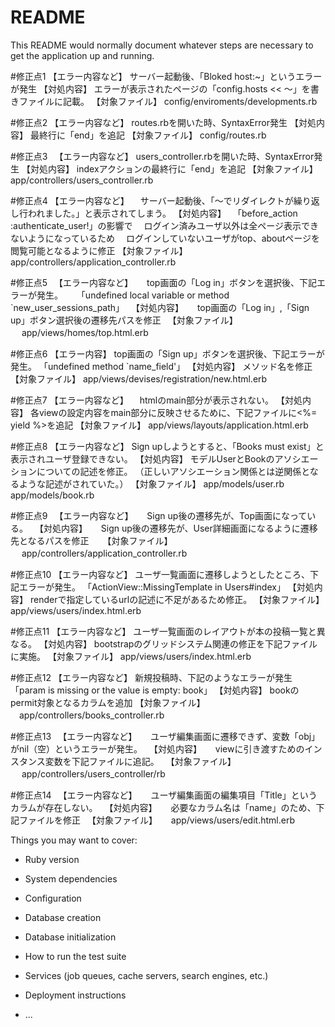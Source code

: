 # README

This README would normally document whatever steps are necessary to get the
application up and running.

#修正点1
  【エラー内容など】
    サーバー起動後、「Bloked host:~」というエラーが発生
  【対処内容】
    エラーが表示されたページの「config.hosts << 〜」を書きファイルに記載。
  【対象ファイル】
    config/enviroments/developments.rb

#修正点2
  【エラー内容など】
    routes.rbを開いた時、SyntaxError発生
  【対処内容】
    最終行に「end」を追記
  【対象ファイル】
    config/routes.rb

#修正点3
　【エラー内容など】
    users_controller.rbを開いた時、SyntaxError発生
  【対処内容】
    indexアクションの最終行に「end」を追記
  【対象ファイル】
    app/controllers/users_controller.rb

#修正点4
  【エラー内容など】
  　サーバー起動後、「〜でリダイレクトが繰り返し行われました。」と表示されてしまう。
  【対処内容】
  　「before_action :authenticate_user!」の影響で
  　ログイン済みユーザ以外は全ページ表示できないようになっているため
  　ログインしていないユーザがtop、aboutページを閲覧可能となるように修正
  【対象ファイル】
    app/controllers/application_controller.rb

#修正点5
　【エラー内容など】
　  top画面の「Log in」ボタンを選択後、下記エラーが発生。
　  「undefined local variable or method `new_user_sessions_path」
　【対処内容】
　  top画面の「Log in」,「Sign up」ボタン選択後の遷移先パスを修正
　【対象ファイル】
　  app/views/homes/top.html.erb

#修正点6
  【エラー内容】
    top画面の「Sign up」ボタンを選択後、下記エラーが発生。
    「undefined method `name_field'」
  【対処内容】
    メソッド名を修正
  【対象ファイル】
    app/views/devises/registration/new.html.erb

#修正点7
  【エラー内容など】
  　htmlのmain部分が表示されない。
  【対処内容】
    各viewの設定内容をmain部分に反映させるために、下記ファイルに<%= yield %>を追記
  【対象ファイル】
    app/views/layouts/application.html.erb


#修正点8
  【エラー内容など】
    Sign upしようとすると、「Books must exist」と表示されユーザ登録できない。
  【対処内容】
    モデルUserとBookのアソシエーションについての記述を修正。
    （正しいアソシエーション関係とは逆関係となるような記述がされていた。）
  【対象ファイル】
    app/models/user.rb
    app/models/book.rb

#修正点9
　【エラー内容など】
　  Sign up後の遷移先が、Top画面になっている。
　【対処内容】
　  Sign up後の遷移先が、User詳細画面になるように遷移先となるパスを修正
　 【対象ファイル】
　  app/controllers/application_controller.rb

#修正点10
  【エラー内容など】
    ユーザ一覧画面に遷移しようとしたところ、下記エラーが発生。
    「ActionView::MissingTemplate in Users#index」
  【対処内容】
    renderで指定しているurlの記述に不足があるため修正。
  【対象ファイル】
    app/views/users/index.html.erb

#修正点11
  【エラー内容など】
    ユーザ一覧画面のレイアウトが本の投稿一覧と異なる。
  【対処内容】
    bootstrapのグリッドシステム関連の修正を下記ファイルに実施。
  【対象ファイル】
    app/views/users/index.html.erb

#修正点12
  【エラー内容など】
    新規投稿時、下記のようなエラーが発生
    「param is missing or the value is empty: book」
  【対処内容】
    bookのpermit対象となるカラムを追加
  【対象ファイル】
  　app/controllers/books_controller.rb

#修正点13
　【エラー内容など】
　  ユーザ編集画面に遷移できず、変数「obj」がnil（空）というエラーが発生。
　【対処内容】
　  viewに引き渡すためのインスタンス変数を下記ファイルに追記。
　【対象ファイル】
　  app/controllers/users_controller/rb

#修正点14
　【エラー内容など】
　  ユーザ編集画面の編集項目「Title」というカラムが存在しない。
　【対処内容】
　  必要なカラム名は「name」のため、下記ファイルを修正
　【対象ファイル】
　  app/views/users/edit.html.erb

Things you may want to cover:

* Ruby version

* System dependencies

* Configuration

* Database creation

* Database initialization

* How to run the test suite

* Services (job queues, cache servers, search engines, etc.)

* Deployment instructions

* ...
